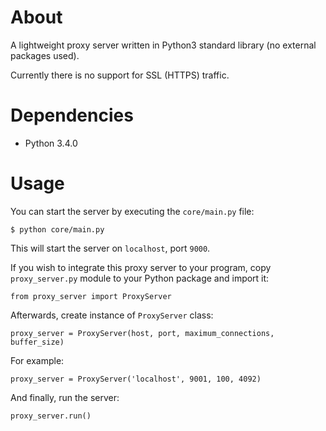 # About

A lightweight proxy server written in Python3 standard library (no external packages used).

Currently there is no support for SSL (HTTPS) traffic.

# Dependencies

- Python 3.4.0

# Usage

You can start the server by executing the `core/main.py` file:

```
$ python core/main.py
```

This will start the server on `localhost`, port `9000`.

If you wish to integrate this proxy server to your program, copy `proxy_server.py` module to your
Python package and import it:

```
from proxy_server import ProxyServer
```

Afterwards, create instance of `ProxyServer` class:

```
proxy_server = ProxyServer(host, port, maximum_connections, buffer_size)
```

For example:
```
proxy_server = ProxyServer('localhost', 9001, 100, 4092)
```

And finally, run the server:

```
proxy_server.run()
```
